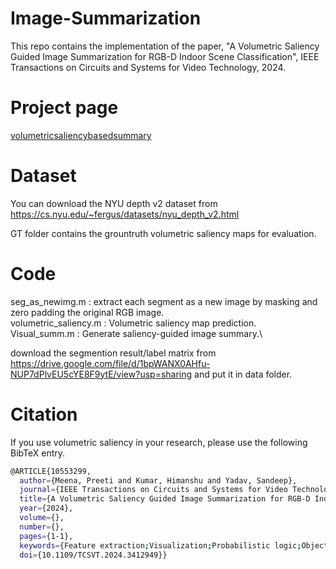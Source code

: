 # Image-Summarization
This repo contains the implementation of the paper, "A Volumetric Saliency Guided Image Summarization for RGB-D Indoor Scene Classification", IEEE Transactions on Circuits and Systems for Video Technology, 2024.


# Project page
[volumetricsaliencybasedsummary](https://sites.google.com/iitj.ac.in/volumetricsaliencybasedsummary?usp=sharing)

# Dataset
 You can download the NYU depth v2 dataset from https://cs.nyu.edu/~fergus/datasets/nyu_depth_v2.html
 
 GT folder contains the grountruth volumetric saliency maps for evaluation.

# Code
seg_as_newimg.m : extract each segment as a new image by masking and zero padding the original RGB image.\
volumetric_saliency.m : Volumetric saliency map prediction.\
Visual_summ.m : Generate saliency-guided image summary.\

download the segmention result/label matrix from https://drive.google.com/file/d/1bpWANX0AHfu-NUP7dPlvEU5cYE8F9ytE/view?usp=sharing and put it in data folder.

# Citation
If you use volumetric saliency in your research, please use the following BibTeX entry.

```bash
@ARTICLE{10553299,
  author={Meena, Preeti and Kumar, Himanshu and Yadav, Sandeep},
  journal={IEEE Transactions on Circuits and Systems for Video Technology}, 
  title={A Volumetric Saliency Guided Image Summarization for RGB-D Indoor Scene Classification}, 
  year={2024},
  volume={},
  number={},
  pages={1-1},
  keywords={Feature extraction;Visualization;Probabilistic logic;Object detection;Image color analysis;Circuits and systems;Three-dimensional displays;Image Summarization;RGB-D image;Volumetric saliency;Saliency},
  doi={10.1109/TCSVT.2024.3412949}}

